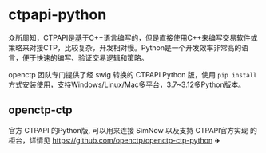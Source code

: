 # ctpapi-python

众所周知，CTPAPI是基于C++语言编写的，但是直接使用C++来编写交易软件或策略来对接CTP，比较复杂，开发相对慢。Python是一个开发效率非常高的语言，便于快速的编写、验证交易逻辑和策略。

openctp 团队专门提供了经 swig 转换的 CTPAPI Python 版，使用 `pip install` 方式安装使用，支持Windows/Linux/Mac多平台，3.7~3.12多Python版本。

## openctp-ctp
官方 CTPAPI 的Python版, 可以用来连接 SimNow 以及支持 CTPAPI官方实现 的柜台，详情见 https://github.com/openctp/openctp-ctp-python :airplane:
